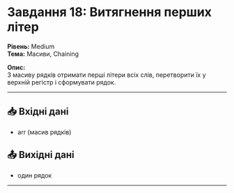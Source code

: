# Завдання 18: Витягнення перших літер
**Рівень:** Medium  
**Тема:** Масиви, Chaining  

**Опис:**  
З масиву рядків отримати перші літери всіх слів, перетворити їх у верхній регістр і сформувати рядок.  

---
## 📥 Вхідні дані
- arr (масив рядків)

## 📤 Вихідні дані
- один рядок

---